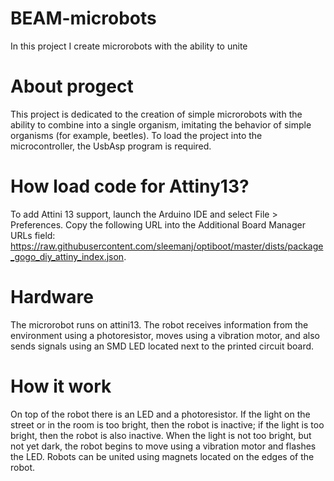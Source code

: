 # BEAM-microbots
In this project I create microrobots with the ability to unite

# About progect
This project is dedicated to the creation of simple microrobots with the ability to combine into a single organism, imitating the behavior of simple organisms (for example, beetles). To load the project into the microcontroller, the UsbAsp program is required.
# How load code for Attiny13?
 To add Attini 13 support, launch the Arduino IDE and select File > Preferences. Copy the following URL into the Additional Board Manager URLs field: https://raw.githubusercontent.com/sleemanj/optiboot/master/dists/package_gogo_diy_attiny_index.json.
# Hardware
The microrobot runs on attini13. The robot receives information from the environment using a photoresistor, moves using a vibration motor, and also sends signals using an SMD LED located next to the printed circuit board.
# How it work
On top of the robot there is an LED and a photoresistor. If the light on the street or in the room is too bright, then the robot is inactive; if the light is too bright, then the robot is also inactive. When the light is not too bright, but not yet dark, the robot begins to move using a vibration motor and flashes the LED.
Robots can be united using magnets located on the edges of the robot.
